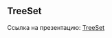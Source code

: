 
## TreeSet

Ссылка на презентацию: [TreeSet](https://github.com/ait-tr/cohort22/blob/main/basic_programming/lesson_56/TreeSet.pdf)

